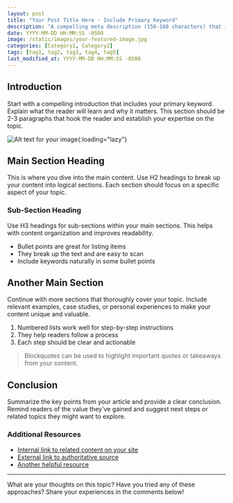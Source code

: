 ```yaml
---
layout: post
title: "Your Post Title Here - Include Primary Keyword"
description: "A compelling meta description (150-160 characters) that includes your primary keyword and encourages clicks from search results."
date: YYYY-MM-DD HH:MM:SS -0500
image: /static/images/your-featured-image.jpg
categories: [Category1, Category2]
tags: [tag1, tag2, tag3, tag4, tag5]
last_modified_at: YYYY-MM-DD HH:MM:SS -0500
---
```


<!-- 
SEO Best Practices:
1. Use H2 and H3 headings throughout the content
2. Include your primary keyword in the first paragraph
3. Use related keywords naturally throughout the content
4. Keep paragraphs short (3-4 sentences max)
5. Use bullet points and numbered lists where appropriate
6. Include internal links to other relevant content on your site
7. Add external links to authoritative sources
8. Include alt text for all images
9. Aim for at least 1,000 words for comprehensive coverage
-->

## Introduction

Start with a compelling introduction that includes your primary keyword. Explain what the reader will learn and why it matters. This section should be 2-3 paragraphs that hook the reader and establish your expertise on the topic.

![Alt text for your image](/static/images/your-image.jpg){:loading="lazy"}

## Main Section Heading

This is where you dive into the main content. Use H2 headings to break up your content into logical sections. Each section should focus on a specific aspect of your topic.

### Sub-Section Heading

Use H3 headings for sub-sections within your main sections. This helps with content organization and improves readability.

* Bullet points are great for listing items
* They break up the text and are easy to scan
* Include keywords naturally in some bullet points

## Another Main Section

Continue with more sections that thoroughly cover your topic. Include relevant examples, case studies, or personal experiences to make your content unique and valuable.

1. Numbered lists work well for step-by-step instructions
2. They help readers follow a process
3. Each step should be clear and actionable

> Blockquotes can be used to highlight important quotes or takeaways from your content.

## Conclusion

Summarize the key points from your article and provide a clear conclusion. Remind readers of the value they've gained and suggest next steps or related topics they might want to explore.

### Additional Resources

* [Internal link to related content on your site](/blog/related-post)
* [External link to authoritative source](https://example.com)
* [Another helpful resource](https://example.com)

---

What are your thoughts on this topic? Have you tried any of these approaches? Share your experiences in the comments below!
